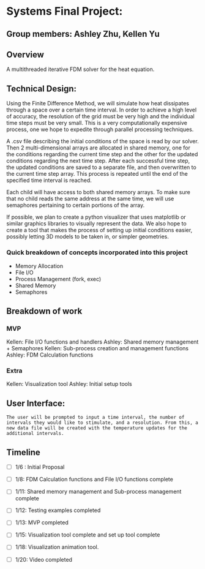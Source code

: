 # Systems Final Project: 
## Group members: Ashley Zhu, Kellen Yu
## Overview
A multithreaded iterative FDM solver for the heat equation. 

## Technical Design:
Using the Finite Difference Method, we will simulate how heat dissipates through a space over a certain time interval. In order to achieve a high level of accuracy, the resolution of the grid must be very high and the individual time steps must be very small. This is a very computationally expensive process, one we hope to expedite through parallel processing techniques. 

A .csv file describing the initial conditions of the space is read by our solver. Then 2 multi-dimensional arrays are allocated in shared memory, one for the conditions regarding the current time step and the other for the updated conditions regarding the next time step. After each successful time step, the updated conditions are saved to a separate file, and then overwritten to the current time step array. This process is repeated until the end of the specified time interval is reached. 

Each child will have access to both shared memory arrays. To make sure that no child reads the same address at the same time, we will use semaphores pertaining to certain portions of the array. 

If possible, we plan to create a python visualizer that uses matplotlib or similar graphics libraries to visually represent the data. We also hope to create a tool that makes the process of setting up initial conditions easier, possibly letting 3D models to be taken in, or simpler geometries. 

### Quick breakdown of concepts incorporated into this project
- Memory Allocation
- File I/O
- Process Management (fork, exec)
- Shared Memory
- Semaphores

## Breakdown of work
### MVP
Kellen: File I/O functions and handlers
Ashley: Shared memory management + Semaphores
Kellen: Sub-process creation and management functions
Ashley: FDM Calculation functions

### Extra
Kellen: Visualization tool
Ashley: Initial setup tools

## User Interface: 
	The user will be prompted to input a time interval, the number of intervals they would like to stimulate, and a resolution. From this, a new data file will be created with the temperature updates for the additional intervals. 

## Timeline
- [ ] 1/6 : Initial Proposal
- [ ] 1/8: FDM Calculation functions and File I/O functions complete
- [ ] 1/11: Shared memory management and Sub-process management complete
- [ ] 1/12: Testing examples completed
- [ ] 1/13: MVP completed
- [ ] 1/15: Visualization tool complete and set up tool complete
- [ ] 1/18: Visualization animation tool. 
- [ ] 1/20: Video completed 


